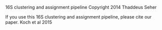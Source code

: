 16S clustering and assignment pipeline
Copyright 2014 Thaddeus Seher

If you use this 16S clustering and assignment pipeline, please cite our paper. Koch et al 2015